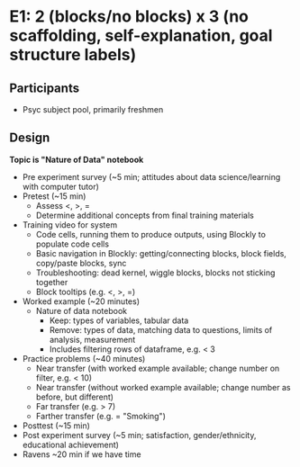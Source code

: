 # E1: 2 (blocks/no blocks) x 3 (no scaffolding, self-explanation, goal structure labels)

## Participants

- Psyc subject pool, primarily freshmen

## Design

**Topic is "Nature of Data" notebook**

- Pre experiment survey (~5 min; attitudes about data science/learning with computer tutor)
- Pretest (~15 min)
    - Assess <, >, =
    - Determine additional concepts from final training materials
- Training video for system
    - Code cells, running them to produce outputs, using Blockly to populate code cells
    - Basic navigation in Blockly: getting/connecting blocks, block fields, copy/paste blocks, sync
    - Troubleshooting: dead kernel, wiggle blocks, blocks not sticking together
    - Block tooltips (e.g. <, >, =)
- Worked example (~20 minutes)
    - Nature of data notebook
        - Keep: types of variables, tabular data
        - Remove: types of data, matching data to questions, limits of analysis, measurement
        - Includes filtering rows of dataframe, e.g. < 3
- Practice problems (~40 minutes)
    - Near transfer (with worked example available; change number on filter, e.g. < 10)
    - Near transfer (without worked example available; change number as before, but different)
    - Far transfer (e.g. > 7)
    - Farther transfer (e.g. = "Smoking")
- Posttest (~15 min)
- Post experiment survey (~5 min; satisfaction, gender/ethnicity, educational achievement)
- Ravens ~20 min if we have time
